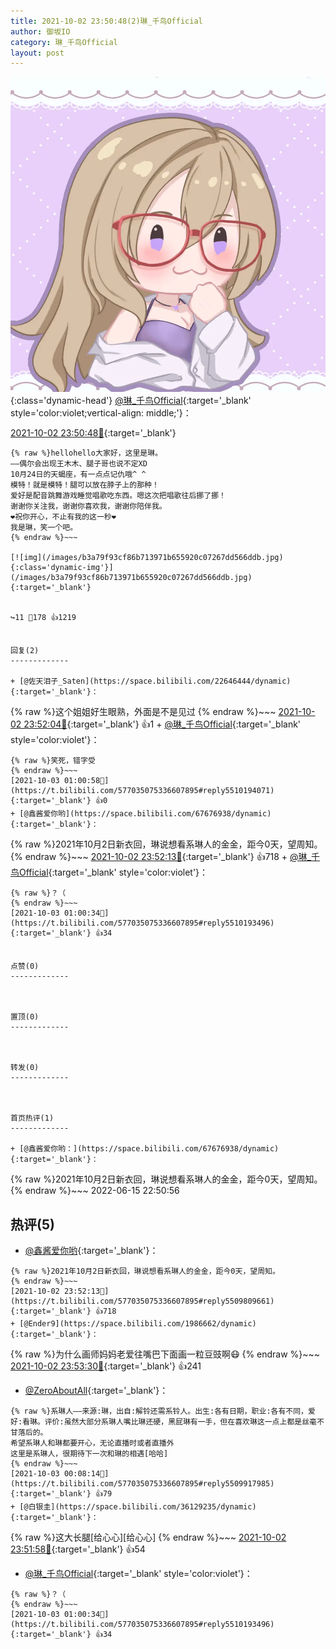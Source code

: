 ```yaml
---
title: 2021-10-02 23:50:48(2)琳_千鸟Official
author: 御坂IO
category: 琳_千鸟Official
layout: post
---
```


![img](/images/c0a88f85ebd0d056f37b114e0748e69556c8b488.jpg){:class='dynamic-head'}
[@琳_千鸟Official](https://space.bilibili.com/1620923329/dynamic){:target='_blank' style='color:violet;vertical-align: middle;'}：

[2021-10-02 23:50:48🔗](https://t.bilibili.com/577035075336607895){:target='_blank'}

~~~
{% raw %}hellohello大家好，这里是琳。
——偶尔会出现王木木、腿子哥也说不定XD
10月24日的天蝎座，有一点点记仇哦^ ^
模特！就是模特！腿可以放在脖子上的那种！
爱好是配音跳舞游戏睡觉唱歌吃东西。嗯这次把唱歌往后挪了挪！
谢谢你关注我，谢谢你喜欢我，谢谢你陪伴我。
❤️祝你开心，不止有我的这一秒❤️
我是琳，笑一个吧。
{% endraw %}~~~

[![img](/images/b3a79f93cf86b713971b655920c07267dd566ddb.jpg){:class='dynamic-img'}](/images/b3a79f93cf86b713971b655920c07267dd566ddb.jpg){:target='_blank'}


↪️11 💬178 👍1219


回复(2)
-------------

+ [@佐天泪子_Saten](https://space.bilibili.com/22646444/dynamic){:target='_blank'}：
~~~
{% raw %}这个姐姐好生眼熟，外面是不是见过
{% endraw %}~~~
[2021-10-02 23:52:04🔗](https://t.bilibili.com/577035075336607895#reply5509809350){:target='_blank'} 👍1
    + [@琳_千鸟Official](https://space.bilibili.com/1620923329/dynamic){:target='_blank' style='color:violet'}：
~~~
{% raw %}笑死，错字受
{% endraw %}~~~
[2021-10-03 01:00:58🔗](https://t.bilibili.com/577035075336607895#reply5510194071){:target='_blank'} 👍0
+ [@鑫酱爱你哟](https://space.bilibili.com/67676938/dynamic){:target='_blank'}：
~~~
{% raw %}2021年10月2日新衣回，琳说想看系琳人的金金，距今0天，望周知。
{% endraw %}~~~
[2021-10-02 23:52:13🔗](https://t.bilibili.com/577035075336607895#reply5509809661){:target='_blank'} 👍718
    + [@琳_千鸟Official](https://space.bilibili.com/1620923329/dynamic){:target='_blank' style='color:violet'}：
~~~
{% raw %}？（
{% endraw %}~~~
[2021-10-03 01:00:34🔗](https://t.bilibili.com/577035075336607895#reply5510193496){:target='_blank'} 👍34


点赞(0)
-------------



置顶(0)
-------------



转发(0)
-------------



首页热评(1)
-------------

+ [@鑫酱爱你哟：](https://space.bilibili.com/67676938/dynamic){:target='_blank'}：
~~~
{% raw %}2021年10月2日新衣回，琳说想看系琳人的金金，距今0天，望周知。
{% endraw %}~~~
2022-06-15 22:50:56


热评(5)
-------------

+ [@鑫酱爱你哟](https://space.bilibili.com/67676938/dynamic){:target='_blank'}：
~~~
{% raw %}2021年10月2日新衣回，琳说想看系琳人的金金，距今0天，望周知。
{% endraw %}~~~
[2021-10-02 23:52:13🔗](https://t.bilibili.com/577035075336607895#reply5509809661){:target='_blank'} 👍718
+ [@Ender9](https://space.bilibili.com/1986662/dynamic){:target='_blank'}：
~~~
{% raw %}为什么画师妈妈老爱往嘴巴下面画一粒豆豉啊😷
{% endraw %}~~~
[2021-10-02 23:53:30🔗](https://t.bilibili.com/577035075336607895#reply5509830038){:target='_blank'} 👍241
+ [@ZeroAboutAll](https://space.bilibili.com/6509875/dynamic){:target='_blank'}：
~~~
{% raw %}系琳人——来源:琳，出自:解铃还需系铃人。出生:各有日期，职业:各有不同，爱好:看琳。评价:虽然大部分系琳人嘴比琳还硬，黑屁琳有一手，但在喜欢琳这一点上都是丝毫不甘落后的。
希望系琳人和琳都要开心，无论直播时或者直播外
这里是系琳人，很期待下一次和琳的相遇[哈哈]
{% endraw %}~~~
[2021-10-03 00:08:14🔗](https://t.bilibili.com/577035075336607895#reply5509917985){:target='_blank'} 👍79
+ [@白银圭](https://space.bilibili.com/36129235/dynamic){:target='_blank'}：
~~~
{% raw %}这大长腿[给心心][给心心]
{% endraw %}~~~
[2021-10-02 23:51:58🔗](https://t.bilibili.com/577035075336607895#reply5509809121){:target='_blank'} 👍54
+ [@琳_千鸟Official](https://space.bilibili.com/1620923329/dynamic){:target='_blank' style='color:violet'}：
~~~
{% raw %}？（
{% endraw %}~~~
[2021-10-03 01:00:34🔗](https://t.bilibili.com/577035075336607895#reply5510193496){:target='_blank'} 👍34


